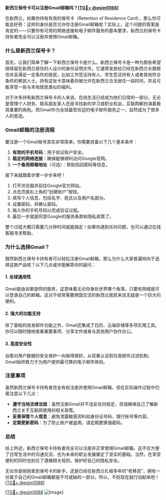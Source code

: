 **新西兰保号卡可以注册Gmail邮箱吗？[[TG💪+ @esim1088](https://t.me/s/esim1088)]**

在新西兰，如果你持有有效的保号卡（Retention of Residence Card），那么你可能会好奇：这样的身份是否允许你注册Gmail邮箱呢？实际上，这个问题的答案是肯定的——只要你有可用的网络连接和电子邮件服务的基本要求，新西兰的保号卡持有者完全可以注册并使用Gmail邮箱。

### 什么是新西兰保号卡？

首先，让我们简单了解一下新西兰保号卡是什么。新西兰保号卡是一种为那些希望继续留在新西兰居住的人设计的身份证明文件。它通常发放给已经在新西兰长期居住并且满足一定条件的居民，比如工作签证持有人、学生签证持有人或者其他符合条件的移民人士。持有这张卡意味着你被允许在新西兰合法居住一段时间，并且可能享受一些与本地居民类似的福利。

对于许多持有新西兰保号卡的人来说，在线生活已经成为他们日常的一部分。无论是管理个人财务、联系朋友家人还是寻找新的学习或职业机会，互联网都扮演着极其重要的角色。而Gmail作为全球最受欢迎的电子邮件服务之一，自然成为了很多人的首选。

### Gmail邮箱的注册流程

要注册一个Gmail账号其实非常简单。你需要具备以下几个基本条件：
1. **有效的手机号码**：用于验证账户安全。
2. **稳定的网络连接**：确保能够顺利访问Google官网。
3. **一个备用邮箱地址**（可选）：帮助找回密码等信息。

接下来就跟着步骤一步步来吧！

1. 打开浏览器并前往Google官方网站。
2. 点击页面右上角的“创建账户”按钮。
3. 填写个人信息，包括名字、姓氏以及用户名部分。
4. 设置密码，并确认密码。
5. 输入你的手机号码以完成验证过程。
6. 最后一步就是同意Google的服务条款和隐私政策了。

整个过程大概只需要几分钟时间就能搞定！如果你遇到任何问题，也可以通过在线客服寻求帮助。

### 为什么选择Gmail？

既然新西兰保号卡持有者可以轻松注册Gmail邮箱，那么为什么大家普遍倾向于选择这款产品呢？以下几点或许能解答你的疑问：

#### 1. 全球通用性
Gmail是由谷歌提供的服务，这意味着无论你身处世界哪个角落，只要有网络就可以登录自己的邮箱。这对于经常需要跨国交流的新西兰居民来说无疑是一个巨大的便利。

#### 2. 强大的功能支持
除了基础的收发邮件功能之外，Gmail还集成了日历、云端存储等多项实用工具。你可以随时随地查看重要事项、分享文件或者与其他用户协作办公。

#### 3. 高度安全性
谷歌对用户数据的安全保护一向做得很好。从双重认证到垃圾邮件过滤机制，Gmail始终致力于为用户提供最可靠的电子邮件体验。

### 注意事项

虽然新西兰保号卡持有者完全有权注册并使用Gmail邮箱，但在实际操作过程中仍需注意以下几点：

- **遵守当地法律法规**：虽然注册Gmail并不违反任何规定，但请确保自己了解新西兰关于互联网使用的相关政策。
- **妥善保管个人信息**：避免泄露敏感资料如身份证号码、银行账号等内容。
- **定期更新密码**：为了防止账户被盗用，请定期更换强密码。

### 总结

综上所述，新西兰保号卡持有者完全可以注册并正常使用Gmail邮箱。这不仅方便了日常生活中的沟通交流，也为未来的职业发展奠定了坚实的基础。当然，在享受便利的同时也别忘了遵循相关规则，保护好自己的隐私安全。

无论你是刚刚拿到保号卡的新手，还是已经在新西兰扎根多年的“老移民”，拥有一份属于自己的Gmail邮箱都是不可或缺的一部分。所以，不妨现在就行动起来吧！[[TG💪+ @esim1088](https://t.me/s/esim1088)]

[[TG💪+ @esim1088](https://t.me/s/esim1088) ![Image](https://i.postimg.cc/4NQfJmqS/Snipaste-2025-05-13-00-14-12.png)]